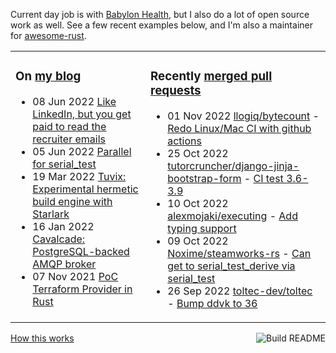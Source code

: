 Current day job is with [Babylon Health](https://github.com/babylonhealth), but I also do a lot of open source work as well. See a few recent examples below, and I'm also a maintainer for [awesome-rust](https://github.com/rust-unofficial/awesome-rust).

<table><tr><td valign="top">

### On [my blog](https://tevps.net/blog)
<!-- blog starts -->
* 08 Jun 2022 [Like LinkedIn, but you get paid to read the recruiter emails](https://tevps.net/blog/2022/06/08/linkedin-with-payment)
* 05 Jun 2022 [Parallel for serial_test](https://tevps.net/blog/2022/06/05/parallel-serial-test)
* 19 Mar 2022 [Tuvix: Experimental hermetic build engine with Starlark](https://tevps.net/blog/2022/03/19/tuvix)
* 16 Jan 2022 [Cavalcade: PostgreSQL-backed AMQP broker](https://tevps.net/blog/2022/01/16/cavalcade-amqp-broker)
* 07 Nov 2021 [PoC Terraform Provider in Rust](https://tevps.net/blog/2021/11/07/poc-terraform-provider-rust)
<!-- blog ends -->

</td><td valign="top">

### Recently [merged pull requests](https://github.com/search?o=desc&q=is%3Apr+author%3Apalfrey+-user%3Apalfrey+is%3Amerged+is%3Apublic&s=created&type=Issues)

<!-- prs starts -->
* 01 Nov 2022 [llogiq/bytecount](https://github.com/llogiq/bytecount) - [Redo Linux/Mac CI with github actions](https://github.com/llogiq/bytecount/pull/78)
* 25 Oct 2022 [tutorcruncher/django-jinja-bootstrap-form](https://github.com/tutorcruncher/django-jinja-bootstrap-form) - [CI test 3.6-3.9](https://github.com/tutorcruncher/django-jinja-bootstrap-form/pull/9)
* 10 Oct 2022 [alexmojaki/executing](https://github.com/alexmojaki/executing) - [Add typing support](https://github.com/alexmojaki/executing/pull/57)
* 09 Oct 2022 [Noxime/steamworks-rs](https://github.com/Noxime/steamworks-rs) - [Can get to serial_test_derive via serial_test](https://github.com/Noxime/steamworks-rs/pull/111)
* 26 Sep 2022 [toltec-dev/toltec](https://github.com/toltec-dev/toltec) - [Bump ddvk to 36](https://github.com/toltec-dev/toltec/pull/627)
<!-- prs ends -->

</td></tr></table>

<a href="https://github.com/palfrey/palfrey/actions"><img src="https://github.com/palfrey/palfrey/workflows/Build%20README/badge.svg?branch=main" align="right" alt="Build README"></a> <a href="https://tevps.net/blog/2020/7/11/customising-github-profile-pages/">How this works</a>
